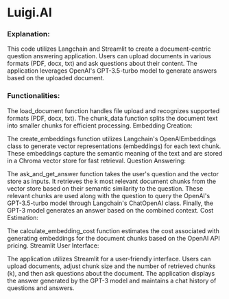 # Luigi.AI

### Explanation:

This code utilizes Langchain and Streamlit to create a document-centric question answering application. Users can upload documents in various formats (PDF, docx, txt) and ask questions about their content. The application leverages OpenAI's GPT-3.5-turbo model to generate answers based on the uploaded document.

### Functionalities:


The load_document function handles file upload and recognizes supported formats (PDF, docx, txt).
The chunk_data function splits the document text into smaller chunks for efficient processing.
Embedding Creation:

The create_embeddings function utilizes Langchain's OpenAIEmbeddings class to generate vector representations (embeddings) for each text chunk.
These embeddings capture the semantic meaning of the text and are stored in a Chroma vector store for fast retrieval.
Question Answering:

The ask_and_get_answer function takes the user's question and the vector store as inputs.
It retrieves the k most relevant document chunks from the vector store based on their semantic similarity to the question.
These relevant chunks are used along with the question to query the OpenAI's GPT-3.5-turbo model through Langchain's ChatOpenAI class.
Finally, the GPT-3 model generates an answer based on the combined context.
Cost Estimation:

The calculate_embedding_cost function estimates the cost associated with generating embeddings for the document chunks based on the OpenAI API pricing.
Streamlit User Interface:

The application utilizes Streamlit for a user-friendly interface.
Users can upload documents, adjust chunk size and the number of retrieved chunks (k), and then ask questions about the document.
The application displays the answer generated by the GPT-3 model and maintains a chat history of questions and answers.
